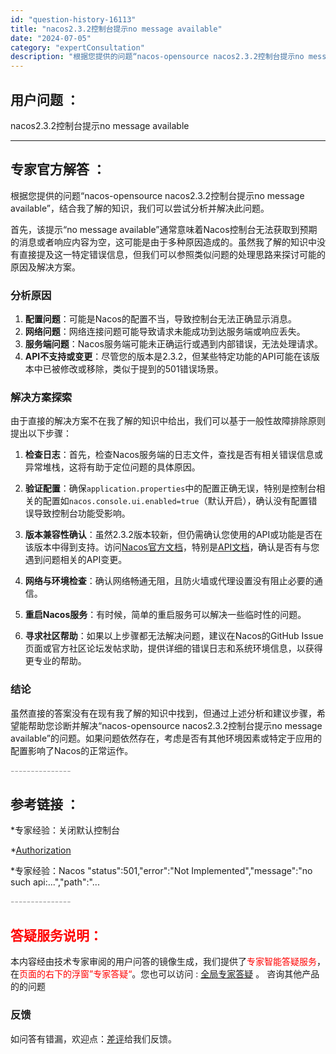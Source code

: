 ```yaml
---
id: "question-history-16113"
title: "nacos2.3.2控制台提示no message available"
date: "2024-07-05"
category: "expertConsultation"
description: "根据您提供的问题“nacos-opensource nacos2.3.2控制台提示no message available”，结合我了解的知识，我们可以尝试分析并解决此问题。首先，该提示“no message available”通常意味着Nacos控制台无法获取到预期的消息或者响应内容为空，这可能"
---
```


## 用户问题 ： 
 nacos2.3.2控制台提示no message available  

---------------
## 专家官方解答 ：

根据您提供的问题“nacos-opensource nacos2.3.2控制台提示no message available”，结合我了解的知识，我们可以尝试分析并解决此问题。

首先，该提示“no message available”通常意味着Nacos控制台无法获取到预期的消息或者响应内容为空，这可能是由于多种原因造成的。虽然我了解的知识中没有直接提及这一特定错误信息，但我们可以参照类似问题的处理思路来探讨可能的原因及解决方案。

### 分析原因
1. **配置问题**：可能是Nacos的配置不当，导致控制台无法正确显示消息。
2. **网络问题**：网络连接问题可能导致请求未能成功到达服务端或响应丢失。
3. **服务端问题**：Nacos服务端可能未正确运行或遇到内部错误，无法处理请求。
4. **API不支持或变更**：尽管您的版本是2.3.2，但某些特定功能的API可能在该版本中已被修改或移除，类似于提到的501错误场景。

### 解决方案探索
由于直接的解决方案不在我了解的知识中给出，我们可以基于一般性故障排除原则提出以下步骤：

1. **检查日志**：首先，检查Nacos服务端的日志文件，查找是否有相关错误信息或异常堆栈，这将有助于定位问题的具体原因。
   
2. **验证配置**：确保`application.properties`中的配置正确无误，特别是控制台相关的配置如`nacos.console.ui.enabled=true`（默认开启），确认没有配置错误导致控制台功能受影响。

3. **版本兼容性确认**：虽然2.3.2版本较新，但仍需确认您使用的API或功能是否在该版本中得到支持。访问[Nacos官方文档](https://nacos.io/docs/latest/)，特别是[API文档](https://nacos.io/docs/latest/guide/user/open-api/)，确认是否有与您遇到问题相关的API变更。

4. **网络与环境检查**：确认网络畅通无阻，且防火墙或代理设置没有阻止必要的通信。

5. **重启Nacos服务**：有时候，简单的重启服务可以解决一些临时性的问题。

6. **寻求社区帮助**：如果以上步骤都无法解决问题，建议在Nacos的GitHub Issue页面或官方社区论坛发帖求助，提供详细的错误日志和系统环境信息，以获得更专业的帮助。

### 结论
虽然直接的答案没有在现有我了解的知识中找到，但通过上述分析和建议步骤，希望能帮助您诊断并解决“nacos-opensource nacos2.3.2控制台提示no message available”的问题。如果问题依然存在，考虑是否有其他环境因素或特定于应用的配置影响了Nacos的正常运作。


<font color="#949494">---------------</font> 


## 参考链接 ：

*专家经验：关闭默认控制台 
 
 *[Authorization](https://nacos.io/docs/latest/guide/user/auth)
 
 *专家经验：Nacos "status":501,"error":"Not Implemented","message":"no such api:...","path":"... 


 <font color="#949494">---------------</font> 
 


## <font color="#FF0000">答疑服务说明：</font> 

本内容经由技术专家审阅的用户问答的镜像生成，我们提供了<font color="#FF0000">专家智能答疑服务</font>，在<font color="#FF0000">页面的右下的浮窗”专家答疑“</font>。您也可以访问 : [全局专家答疑](https://answer.opensource.alibaba.com/docs/intro) 。 咨询其他产品的的问题

### 反馈
如问答有错漏，欢迎点：[差评](https://ai.nacos.io/user/feedbackByEnhancerGradePOJOID?enhancerGradePOJOId=16133)给我们反馈。
